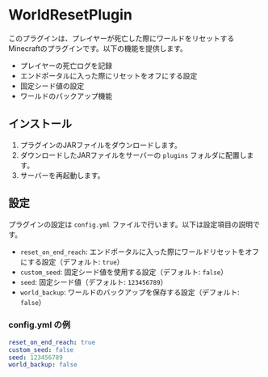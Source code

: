 # WorldResetPlugin

このプラグインは、プレイヤーが死亡した際にワールドをリセットするMinecraftのプラグインです。以下の機能を提供します。

- プレイヤーの死亡ログを記録
- エンドポータルに入った際にリセットをオフにする設定
- 固定シード値の設定
- ワールドのバックアップ機能

## インストール

1. プラグインのJARファイルをダウンロードします。
2. ダウンロードしたJARファイルをサーバーの `plugins` フォルダに配置します。
3. サーバーを再起動します。

## 設定

プラグインの設定は `config.yml` ファイルで行います。以下は設定項目の説明です。

- `reset_on_end_reach`: エンドポータルに入った際にワールドリセットをオフにする設定（デフォルト: `true`）
- `custom_seed`: 固定シード値を使用する設定（デフォルト: `false`）
- `seed`: 固定シード値（デフォルト: `123456789`）
- `world_backup`: ワールドのバックアップを保存する設定（デフォルト: `false`）

### config.yml の例

```yaml
reset_on_end_reach: true
custom_seed: false
seed: 123456789
world_backup: false
